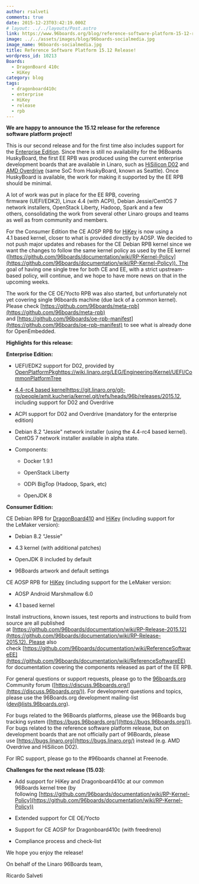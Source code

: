 ```yaml
---
author: rsalveti
comments: true
date: 2015-12-23T03:42:19.000Z
# layout: ../../layouts/Post.astro
link: https://www.96boards.org/blog/reference-software-platform-15-12-release/
image: ../../assets/images/blog/96boards-socialmedia.jpg
image_name: 96boards-socialmedia.jpg
title: Reference Software Platform 15.12 Release!
wordpress_id: 10213
Boards:
  - DragonBoard 410c
  - HiKey
category: blog
tags:
  - dragonboard410c
  - enterprise
  - HiKey
  - release
  - rpb
---
```


**We are happy to announce the 15.12 release for the reference software platform project!**

This is our second release and for the first time also includes support for the [Enterprise Edition](/products/ee/). Since there is still no availability for the 96Boards HuskyBoard, the first EE RPB was produced using the current enterprise development boards that are available in Linaro, such as [HiSilicon D02](http://open-estuary.org/d02-2/) and [AMD Overdrive](http://www.amd.com/en-us/innovations/software-technologies/technologies-gaming/over-drive) (same SoC from HuskyBoard, known as Seattle). Once HuskyBoard is available, the work for making it supported by the EE RPB should be minimal.

A lot of work was put in place for the EE RPB, covering firmware (UEFI/EDK2), Linux 4.4 (with ACPI), Debian Jessie/CentOS 7 network installers, OpenStack Liberty, Hadoop, Spark and a few others, consolidating the work from several other Linaro groups and teams as well as from community and members.

For the Consumer Edition the CE AOSP RPB for [HiKey](/product/hikey/) is now using a 4.1 based kernel, closer to what is provided directly by AOSP. We decided to not push major updates and rebases for the CE Debian RPB kernel since we want the changes to follow the same kernel policy as used by the EE kernel ([https://github.com/96boards/documentation/wiki/RP-Kernel-Policy](https://github.com/96boards/documentation/wiki/RP-Kernel-Policy)). The goal of having one single tree for both CE and EE, with a strict upstream-based policy, will continue, and we hope to have more news on that in the upcoming weeks.

The work for the CE OE/Yocto RPB was also started, but unfortunately not yet covering single 96boards machine (due lack of a common kernel). Please check [https://github.com/96boards/meta-rpb](https://github.com/96boards/meta-rpb) and [https://github.com/96boards/oe-rpb-manifest](https://github.com/96boards/oe-rpb-manifest) to see what is already done for OpenEmbedded.

**Highlights for this release:**

**Enterprise Edition:**

- UEFI/EDK2 support for D02, provided by [OpenPlatformPkg]()https://wiki.linaro.org/LEG/Engineering/Kernel/UEFI/CommonPlatformTree

- [4.4-rc4 based kernel]()https://git.linaro.org/git-ro/people/amit.kucheria/kernel.git/refs/heads/96b/releases/2015.12, including support for D02 and Overdrive

- ACPI support for D02 and Overdrive (mandatory for the enterprise edition)

- Debian 8.2 "Jessie" network installer (using the 4.4-rc4 based kernel). CentOS 7 network installer available in alpha state.

- Components:

  - Docker 1.9.1

  - OpenStack Liberty

  - ODPi BigTop (Hadoop, Spark, etc)

  - OpenJDK 8

**Consumer Edition:**

CE Debian RPB for [DragonBoard410](/product/dragonboard410c/) and [HiKey](/product/hikey/) (including support for the LeMaker version):

- Debian 8.2 “Jessie”

- 4.3 kernel (with additional patches)

- OpenJDK 8 included by default

- 96Boards artwork and default settings

CE AOSP RPB for [HiKey](/product/hikey/) (including support for the LeMaker version:

- AOSP Android Marshmallow 6.0

- 4.1 based kernel

Install instructions, known issues, test reports and instructions to build from source are all published at [https://github.com/96boards/documentation/wiki/RP-Release-2015.12](https://github.com/96boards/documentation/wiki/RP-Release-2015.12). Please also check [https://github.com/96boards/documentation/wiki/ReferenceSoftwareEE](https://github.com/96boards/documentation/wiki/ReferenceSoftwareEE) for documentation covering the components released as part of the EE RPB.

For general questions or support requests, please go to the [96boards.org](https://96boards.org/) Community forum ([https://discuss.96boards.org/](https://discuss.96boards.org/)). For development questions and topics, please use the 96Boards.org development mailing-list ([dev@lists.96boards.org](mailto:dev@lists.96boards.org)).

For bugs related to the 96Boards platforms, please use the 96Boards bug tracking system ([https://bugs.96boards.org/](https://bugs.96boards.org/)). For bugs related to the reference software platform release, but on development boards that are not officially part of 96Boards, please use [https://bugs.linaro.org](https://bugs.linaro.org/) instead (e.g. AMD Overdrive and HiSilicon D02).

For IRC support, please go to the #96boards channel at Freenode.

**Challenges for the next release (15.03)**:

- Add support for HiKey and Dragonboard410c at our common 96Boards kernel tree (by following [https://github.com/96boards/documentation/wiki/RP-Kernel-Policy](https://github.com/96boards/documentation/wiki/RP-Kernel-Policy))

- Extended support for CE OE/Yocto

- Support for CE AOSP for Dragonboard410c (with freedreno)

- Compliance process and check-list

We hope you enjoy the release!

On behalf of the Linaro 96Boards team,

Ricardo Salveti
